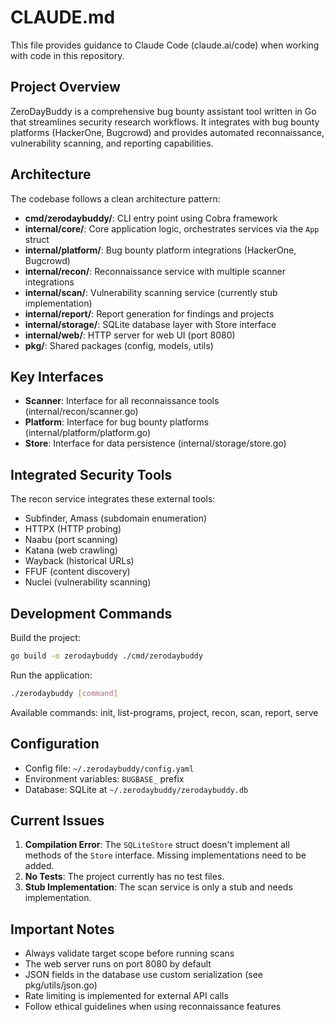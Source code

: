 # CLAUDE.md

This file provides guidance to Claude Code (claude.ai/code) when working with code in this repository.

## Project Overview

ZeroDayBuddy is a comprehensive bug bounty assistant tool written in Go that streamlines security research workflows. It integrates with bug bounty platforms (HackerOne, Bugcrowd) and provides automated reconnaissance, vulnerability scanning, and reporting capabilities.

## Architecture

The codebase follows a clean architecture pattern:

- **cmd/zerodaybuddy/**: CLI entry point using Cobra framework
- **internal/core/**: Core application logic, orchestrates services via the `App` struct
- **internal/platform/**: Bug bounty platform integrations (HackerOne, Bugcrowd)
- **internal/recon/**: Reconnaissance service with multiple scanner integrations
- **internal/scan/**: Vulnerability scanning service (currently stub implementation)
- **internal/report/**: Report generation for findings and projects
- **internal/storage/**: SQLite database layer with Store interface
- **internal/web/**: HTTP server for web UI (port 8080)
- **pkg/**: Shared packages (config, models, utils)

## Key Interfaces

- **Scanner**: Interface for all reconnaissance tools (internal/recon/scanner.go)
- **Platform**: Interface for bug bounty platforms (internal/platform/platform.go)
- **Store**: Interface for data persistence (internal/storage/store.go)

## Integrated Security Tools

The recon service integrates these external tools:
- Subfinder, Amass (subdomain enumeration)
- HTTPX (HTTP probing)
- Naabu (port scanning)
- Katana (web crawling)
- Wayback (historical URLs)
- FFUF (content discovery)
- Nuclei (vulnerability scanning)

## Development Commands

Build the project:
```bash
go build -o zerodaybuddy ./cmd/zerodaybuddy
```

Run the application:
```bash
./zerodaybuddy [command]
```

Available commands: init, list-programs, project, recon, scan, report, serve

## Configuration

- Config file: `~/.zerodaybuddy/config.yaml`
- Environment variables: `BUGBASE_` prefix
- Database: SQLite at `~/.zerodaybuddy/zerodaybuddy.db`

## Current Issues

1. **Compilation Error**: The `SQLiteStore` struct doesn't implement all methods of the `Store` interface. Missing implementations need to be added.
2. **No Tests**: The project currently has no test files.
3. **Stub Implementation**: The scan service is only a stub and needs implementation.

## Important Notes

- Always validate target scope before running scans
- The web server runs on port 8080 by default
- JSON fields in the database use custom serialization (see pkg/utils/json.go)
- Rate limiting is implemented for external API calls
- Follow ethical guidelines when using reconnaissance features